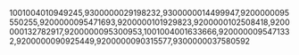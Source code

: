 1001004010949245,9300000029198232,9300000014499947,9200000095550255,9200000095471693,9200000101929823,9200000102508418,9200000132782917,9200000095300953,1001004001633666,9200000095471332,9200000090925449,9200000090315577,9300000037580592
